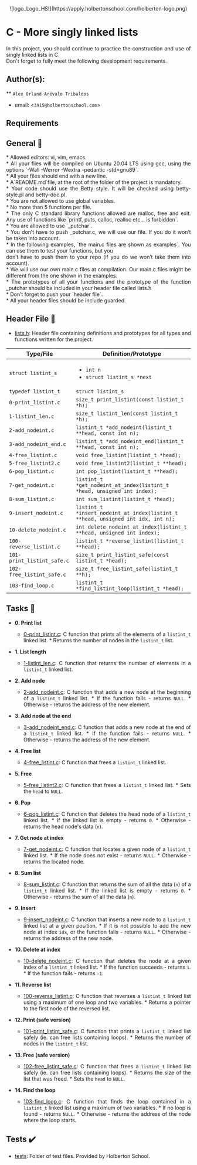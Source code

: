 <center>
![logo_Logo_HS!](https://apply.holbertonschool.com/holberton-logo.png)
</center>

# C - More singly linked lists
<div style="text-align: justify">
In this project, you should continue to practice the construction and use of singly linked lists in C. </div>
<div style="text-align: justify">
Don't forget to fully meet the following development requirements. </div>

## Author(s):

** `Alex Orland Arévalo Tribaldos`
*  email: <`3915@holbertonschool.com`>

## Requirements 

## General :page_with_curl:
<div style="text-align: justify">
* Allowed editors: vi, vim, emacs. </div>
<div style="text-align: justify">
* All your files will be compiled on Ubuntu 20.04 LTS using gcc, using the options `-Wall -Werror -Wextra -pedantic -std=gnu89`. </div>
<div style="text-align: justify">
* All your files should end with a new line. </div>
<div style="text-align: justify">
* A`README.md`file, at the root of the folder of the project is mandatory. </div>
<div style="text-align: justify">
* Your code should use the Betty style. It will be checked using betty-style.pl and betty-doc.pl. </div>
<div style="text-align: justify">
* You are not allowed to use global variables. </div>
<div style="text-align: justify">
* No more than 5 functions per file. </div>
<div style="text-align: justify">
* The only C standard library functions allowed are malloc, free and exit. Any use of functions like `printf, puts, calloc, realloc etc… is forbidden`.</div>
<div style="text-align: justify">
* You are allowed to use `_putchar`. </div>
<div style="text-align: justify">
* You don’t have to push _putchar.c, we will use our file. If you do it won’t be taken into account. </div>
<div style="text-align: justify">
* In the following examples, `the main.c files are shown as examples`. You can use them to test your functions, but you
<div style="text-align: justify">
  don’t have to push them to your repo (if you do we won’t take them into account). </div>
<div style="text-align: justify">
* We will use our own main.c files at compilation. Our main.c files might be different from the one shown in the examples. </div>
<div style="text-align: justify">
* The prototypes of all your functions and the prototype of the function _putchar should be included in your header file called lists.h </div>
<div style="text-align: justify">
* Don’t forget to push your `header file`. </div>
<div style="text-align: justify">
* All your header files should be include guarded. </div>
<div style="text-align: justify">

## Header File :file_folder:

* [lists.h](./lists.h): Header file containing definitions and prototypes for all types
and functions written for the project.

| Type/File                  | Definition/Prototype                                                             |
| -------------------------- | -------------------------------------------------------------------------------- |
| `struct listint_s`         | <ul><li>`int n`</li><li>`struct listint_s *next`</li></ul>                       |
| `typedef listint_t`        | `struct listint_s`                                                               |
| `0-print_listint.c`        | `size_t print_listint(const listint_t *h);`                                      |
| `1-listint_len.c`          | `size_t listint_len(const listint_t *h);`                                        |
| `2-add_nodeint.c`          | `listint_t *add_nodeint(listint_t **head, const int n);`                         |
| `3-add_nodeint_end.c`      | `listint_t *add_nodeint_end(listint_t **head, const int n);`                     |
| `4-free_listint.c`         | `void free_listint(listint_t *head);`                                            |
| `5-free_listint2.c`        | `void free_listint2(listint_t **head);`                                          |
| `6-pop_listint.c`          | `int pop_listint(listint_t **head);`                                             |
| `7-get_nodeint.c`          | `listint_t *get_nodeint_at_index(listint_t *head, unsigned int index);`          |
| `8-sum_listint.c`          | `int sum_listint(listint_t *head);`                                              |
| `9-insert_nodeint.c`       | `listint_t *insert_nodeint_at_index(listint_t **head, unsigned int idx, int n);` |
| `10-delete_nodeint.c`      | `int delete_nodeint_at_index(listint_t **head, unsigned int index);`             |
| `100-reverse_listint.c`    | `listint_t *reverse_listint(listint_t **head);`                                  |
| `101-print_listint_safe.c` | `size_t print_listint_safe(const listint_t *head);`                              |
| `102-free_listint_safe.c`  | `size_t free_listint_safe(listint_t **h);`                                       |
| `103-find_loop.c`          | `listint_t *find_listint_loop(listint_t *head);`                                 |

## Tasks :page_with_curl:

* **0. Print list**
  * [0-print_listint.c](./0-print_listint.c): C function that prints all the elements
    of a `listint_t` linked list.
        * Returns the number of nodes in the `listint_t` list.

* **1. List length**
  * [1-listint_len.c](./1-listint_len.c): C function that returns the number
    of elements in a `listint_t` linked list.

* **2. Add node**
  * [2-add_nodeint.c](./2-add_nodeint.c): C function that adds a new node at
    the beginning of a `listint_t` linked list.
        * If the function fails - returns `NULL`.
	    * Otherwise - returns the address of the new element.

* **3. Add node at the end**
  * [3-add_nodeint_end.c](./3-add_nodeint_end.c): C function that adds a new node
    at the end of a `listint_t` linked list.
        * If the function fails - returns `NULL`.
	    * Otherwise - returns the address of the new element.

* **4. Free list**
  * [4-free_listint.c](./4-free_listint.c): C function that frees a `listint_t`
    linked list.

* **5. Free**
  * [5-free_listint2.c](./5-free_listint2.c): C function that frees a
    `listint_t` linked list.
        * Sets the `head` to `NULL`.

* **6. Pop**
  * [6-pop_listint.c](./6-pop_listint.c): C function that deletes the head node of
    a `listint_t` linked list.
        * If the linked list is empty - returns `0`.
	    * Otherwise - returns the head node's data (`n`).

* **7. Get node at index**
  * [7-get_nodeint.c](./7-get_nodeint.c): C function that locates a given node
    of a `listint_t` linked list.
        * If the node does not exist - returns `NULL`.
	    * Otherwise - returns the located node.

* **8. Sum list**
  * [8-sum_listint.c](./8-sum_listint.c): C function that returns the sum of all
    the data (`n`) of a `listint_t` linked list.
        * If the linked list is empty - returns `0`.
	    * Otherwise - returns the sum of all the data (`n`).

* **9. Insert**
  * [9-insert_nodeint.c](./9-insert_nodeint.c): C function that inserts a new node to
    a `listint_t` linked list at a given position.
        * If it is not possible to add the new node at index `idx`, or the function
	    fails - returns `NULL`.
	        * Otherwise - returns the address of the new node.

* **10. Delete at index**
  * [10-delete_nodeint.c](./10-delete_nodeint.c): C function that deletes the node at a
    given index of a `listint_t` linked list.
        * If the function succeeds - returns `1`.
	    * If the function fails - returns `-1`.

* **11. Reverse list**
  * [100-reverse_listint.c](./100-reverse_listint.c): C function that reverses a `listint_t`
    linked list using a maximum of one loop and two variables.
        * Returns a pointer to the first node of the reversed list.

* **12. Print (safe version)**
  * [101-print_listint_safe.c](./101-print_listint_safe.c): C function that prints
    a `listint_t` linked list safely (ie. can free lists containing loops).
        * Returns the number of nodes in the `listint_t` list.

* **13. Free (safe version)**
  * [102-free_listint_safe.c](./102-free_listint_safe.c): C function that frees a
    `listint_t` linked list safely (ie. can free lists containing loops).
        * Returns the size of the list that was freed.
	    * Sets the `head` to `NULL`.

* **14. Find the loop**
  * [103-find_loop.c](./103-find_loop.c): C function that finds the loop contained in a
    `listint_t` linked list using a maximum of two variables.
        * If no loop is found - returns `NULL`.
	    * Otherwise - returns the address of the node where the loop starts.


## Tests :heavy_check_mark:

* [tests](./tests): Folder of test files. Provided by Holberton School.
